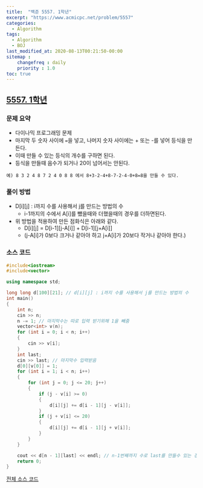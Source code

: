 ```yaml
---
title:  "백준 5557. 1학년"
excerpt: "https://www.acmicpc.net/problem/5557"
categories:
  - Algorithm
tags:
  - Algorithm
  - BOJ
last_modified_at: 2020-08-13T00:21:50-00:00
sitemap :
    changefreq : daily
    priority : 1.0
toc: true
---
```


## [5557. 1학년](https://www.acmicpc.net/problem/5557)
### 문제 요약
- 다이나믹 프로그래밍 문제
- 마지막 두 숫자 사이에 `=`을 넣고, 나머지 숫자 사이에는 + 또는 -를 넣어 등식을 만든다.
- 이때 만들 수 있는 등식의 개수를 구하면 된다.
- 등식을 만들때 음수가 되거나 20이 넘어서는 안된다.

`예) 8 3 2 4 8 7 2 4 0 8 8 에서 8+3-2-4+8-7-2-4-0+8=8을 만들 수 있다.`

### 풀이 방법
- D[i][j] : i까지 수를 사용해서 j를 만드는 방법의 수
    - i-1까지의 수에서 A[i]를 뺐을때와 더했을때의 경우를 더하면된다.
- 위 방법을 적용하여 만든 점화식은 아래와 같다.
    - D[i][j] = D[i-1][j-A[i]] + D[i-1][j+A[i]]
    - (j-A[i]가 0보다 크거나 같아야 하고 j+A[i]가 20보다 작거나 같아야 한다.)

### 소스 코드
```cpp
#include<iostream>
#include<vector>

using namespace std;

long long d[100][21]; // d[i][j] : i까지 수를 사용해서 j를 만드는 방법의 수
int main()
{
    int n;
    cin >> n;
    n -= 1; // 마지막수는 따로 입력 받기위해 1을 빼줌
    vector<int> v(n);
    for (int i = 0; i < n; i++)
    {
        cin >> v[i];
    }
    int last;
    cin >> last; // 마지막수 입력받음
    d[0][v[0]] = 1;
    for (int i = 1; i < n; i++)
    {
        for (int j = 0; j <= 20; j++)
        {
            if (j - v[i] >= 0)
            {
                d[i][j] += d[i - 1][j - v[i]];
            }
            if (j + v[i] <= 20)
            {
                d[i][j] += d[i - 1][j + v[i]];
            }
        }
    }

    cout << d[n - 1][last] << endl; // n-1번째까지 수로 last를 만들수 있는 경우의 개수가 정답
    return 0;
}

```

[전체 소스 코드](https://github.com/tdm1223/Algorithm/blob/master/acmicpc.net/source/5557.cpp)
